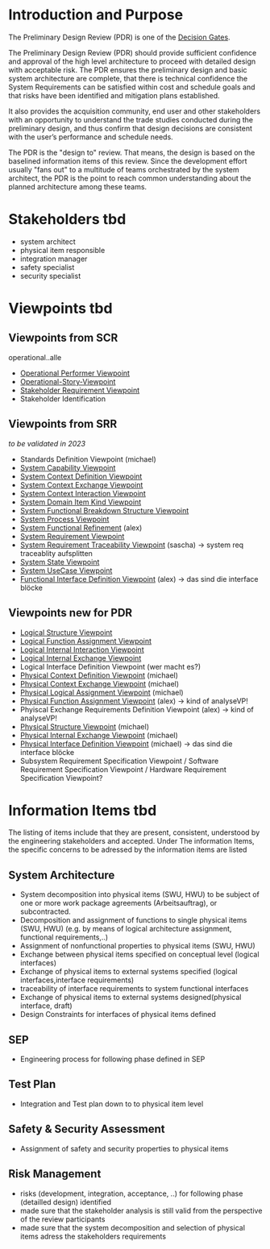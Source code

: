 # Introduction and Purpose

The Preliminary Design Review (PDR) is one of the [Decision Gates](decisiongates.md).

The Preliminary Design Review (PDR) should provide sufficient confidence and approval of the high level architecture to proceed with detailed design with acceptable risk. The PDR ensures the preliminary design and basic system architecture are complete, that there is technical confidence the System Requirements can be satisfied within cost and schedule goals and that risks have been identified and mitigation plans established.

It also provides the acquisition community, end user and other stakeholders with an opportunity to understand the trade studies conducted during the preliminary design, and thus confirm that design decisions are consistent with the user’s performance and schedule needs.

The PDR is the "design to" review. That means, the design is based on the baselined information items of this review. Since the development effort usually "fans out" to a multitude of teams orchestrated by the system architect, the PDR is the point to reach common understanding about the planned architecture among these teams.

# Stakeholders tbd
 * system architect
 * physical item responsible
 * integration manager
 * safety specialist
 * security specialist

# Viewpoints tbd
## Viewpoints from SCR
operational..alle
 * [Operational Performer Viewpoint](../viewpoints/Operational-Performer-Viewpoint.md)
 * [Operational-Story-Viewpoint](../viewpoints/Operational-Story-Viewpoint.md)
 * [Stakeholder Requirement Viewpoint](../viewpoints/Stakeholder-Requirement-Viewpoint.md)
 * Stakeholder Identification

## Viewpoints from SRR

*to be validated in 2023*
 * Standards Definition Viewpoint (michael)
 * [System Capability Viewpoint](../viewpoints/System-Capability-Viewpoint.md)
 * [System Context Definition Viewpoint](../viewpoints/System-Context-Definition-Viewpoint.md)
 * [System Context Exchange Viewpoint](../viewpoints/System-Context-Exchange-Viewpoint.md)
 * [System Context Interaction Viewpoint](../viewpoints/System-Context-Interaction-Viewpoint.md)
 * [System Domain Item Kind Viewpoint](../viewpoints/System-Domain-Item-Kind-Viewpoint.md)
 * [System Functional Breakdown Structure Viewpoint](../viewpoints/System-Functional-Breakdown-Viewpoint.md)
 * [System Process Viewpoint](../viewpoints/System-Process-Viewpoint.md)
 * [System Functional Refinement](../viewpoints/System-Function-Refinement-Viewpoint.md) (alex)
 * [System Requirement Viewpoint](../viewpoints/System-Requirement-Viewpoint.md)
 * [System Requirement Traceability Viewpoint](../viewpoints/System-Requirement-Traceability-Viewpoint.md) (sascha) -> system req traceablity aufsplitten
 * [System State Viewpoint](../viewpoints/System-State-Viewpoint.md)
 * [System UseCase Viewpoint](../viewpoints/System-UseCase-Viewpoint.md)
 * [Functional Interface Definition Viewpoint](../viewpoints/Functional-Interface-Definition-Viewpoint.md) (alex) -> das sind die interface blöcke
 
 ## Viewpoints new for PDR
 * [Logical Structure Viewpoint](../viewpoints/Logical-Structure-Viewpoint.md)
 * [Logical Function Assignment Viewpoint](../viewpoints/Logical-Function-Allocation-Viewpoint.md)
 * [Logical Internal Interaction Viewpoint](../viewpoints/Logical-Interaction-Viewpoint.md)
 * [Logical Internal Exchange Viewpoint](../viewpoints/Logical-Internal-Exchange-Viewpoint.md)
 * Logical Interface Definition Viewpoint (wer macht es?)
 * [Physical Context Definition Viewpoint](../viewpoints/Physical-Context-Definition-Viewpoint.md) (michael)
 * [Physical Context Exchange Viewpoint](../viewpoints/Physical-Context-Exchange-Viewpoint.md) (michael)
 * [Physical Logical Assignment Viewpoint](../viewpoints/Physical-Logical-Assignment-Viewpoint.md) (michael)
 * [Physical Function Assignment Viewpoint](../viewpoints/Physical-Function-Allocation-Viewpoint.md) (alex) -> kind of analyseVP!
 * Phyiscal Exchange Requirements Definition Viewpoint (alex) -> kind of analyseVP!
 * [Physical Structure Viewpoint](../viewpoints/Physical-Structure-Viewpoint.md) (michael)
 * [Physical Internal Exchange Viewpoint](../viewpoints/Physical-Internal-Exchange-Viewpoint.md) (michael)
 * [Physical Interface Definition Viewpoint](../viewpoints/Physical-Interface-Definition-Viewpoint.md) (michael) -> das sind die interface blöcke
 * Subsystem Requirement Specification Viewpoint / Software Requirement Specification Viewpoint / Hardware Requirement Specification Viewpoint?

# Information Items tbd

The listing of items include that they are present, consistent, understood by the engineering stakeholders and accepted.
Under The information Items, the specific concerns to be adressed by the information items are listed

## System Architecture
 * System decomposition into physical items (SWU, HWU) to be subject of one or more work package agreements (Arbeitsauftrag), or subcontracted.
 * Decomposition and assignment of functions to single physical items (SWU, HWU) (e.g. by means of logical architecture assignment, functional requirements,..)
 * Assignment of nonfunctional properties to physical items (SWU, HWU)
 * Exchange between physical items specified on conceptual level (logical interfaces)
 * Exchange of physical items to external systems specified (logical interfaces,interface requirements)
 * traceability of interface requirements to system functional interfaces
 * Exchange of physical items to external systems designed(physical interface, draft)
 * Design Constraints for interfaces of physical items defined

## SEP
 * Engineering process for following phase defined in SEP

## Test Plan
 * Integration and Test plan down to to physical item level

## Safety & Security Assessment
 * Assignment of safety and security properties to physical items

## Risk Management
 * risks (development, integration, acceptance, ..) for following phase (detailled design) identified
 * made sure that the stakeholder analysis is still valid from the perspective of the review participants
 * made sure that the system decomposition and selection of physical items adress the stakeholders requirements    
